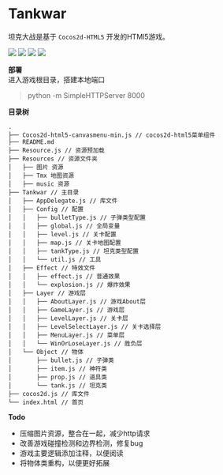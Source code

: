 # Tankwar

坦克大战是基于 `Cocos2d-HTML5` 开发的HTMl5游戏。  

[![](sidong.github.io/blog/assets/images/tankwar/1.png)]()
[![](sidong.github.io/blog/assets/images/tankwar/2.png)]()
[![](sidong.github.io/blog/assets/images/tankwar/3.png)]()
[![](sidong.github.io/blog/assets/images/tankwar/4.png)]()

**部署**   
进入游戏根目录，搭建本地端口   
> python -m SimpleHTTPServer 8000   

**目录树**   
```
.
├── Cocos2d-html5-canvasmenu-min.js // cocos2d-html5菜单组件
├── README.md
├── Resource.js // 资源预加载
├── Resources // 资源文件夹
│   ├── 图片 资源
│   ├── Tmx 地图资源
│   ├── music 资源
├── Tankwar // 主目录
│   ├── AppDelegate.js // 库文件
│   ├── Config // 配置
│   │   ├── bulletType.js // 子弹类型配置
│   │   ├── global.js // 全局变量
│   │   ├── level.js // 关卡配置
│   │   ├── map.js // 关卡地图配置
│   │   ├── tankType.js // 坦克类型配置
│   │   └── util.js // 工具
│   ├── Effect // 特效文件
│   │   ├── effect.js // 普通效果
│   │   └── explosion.js // 爆炸效果
│   ├── Layer // 游戏层
│   │   ├── AboutLayer.js // 游戏About层
│   │   ├── GameLayer.js // 游戏层
│   │   ├── LevelLayer.js // 关卡层
│   │   ├── LevelSelectLayer.js // 关卡选择层
│   │   ├── MenuLayer.js // 菜单层
│   │   └── WinOrLoseLayer.js // 胜负层
│   └── Object // 物体
│       ├── bullet.js // 子弹类
│       ├── item.js // 神符类
│       ├── prop.js // 道具类
│       └── tank.js // 坦克类
├── cocos2d.js // 库文件
└── index.html // 首页
```

**Todo**   
* 压缩图片资源，整合在一起，减少http请求   
* 改善游戏碰撞检测和边界检测，修复bug   
* 游戏主要逻辑添加注释，以便阅读   
* 将物体类重构，以便更好拓展   
